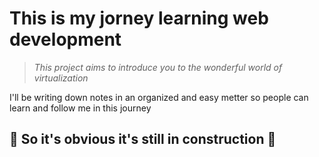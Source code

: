 <h1> This is my jorney learning web development </h1>

> *This project aims to introduce you to the wonderful world of virtualization*
<p> I'll be writing down notes in an organized and easy metter so people can learn and follow me in this journey</p>

## :construction_worker: So it's obvious it's still in construction :construction: ##
